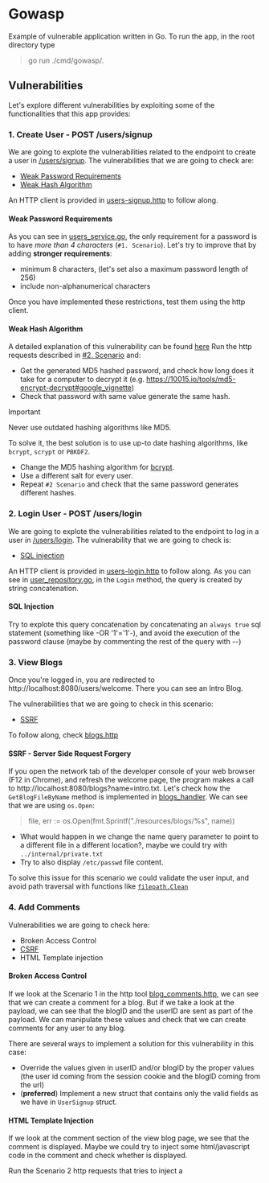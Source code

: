 # Gowasp

Example of vulnerable application written in Go.
To run the app, in the root directory type

> go run ./cmd/gowasp/.

## Vulnerabilities

Let's explore different vulnerabilities by exploiting some of the functionalities that this app provides:

### 1. Create User - POST /users/signup

We are going to explote the vulnerabilities related to the endpoint to create a user in [/users/signup](http://localhost:8080/users/signup).
The vulnerabilities that we are going to check are:
+ [Weak Password Requirements](https://cwe.mitre.org/data/definitions/521.html)
+ [Weak Hash Algorithm](https://cwe.mitre.org/data/definitions/328.html)

An HTTP client is provided in [users-signup.http](./tools/users-signup.http) to follow along.

#### Weak Password Requirements

As you can see in [users_service.go](./internal/services/user_service.go), the only requirement for a password is to have *more than 4 characters* (`#1. Scenario`).
Let's try to improve that by adding **stronger requirements**:
+ minimum 8 characters, (let's set also a maximum password length of 256)
+ include non-alphanumerical characters

Once you have implemented these restrictions, test them using the http client.

#### Weak Hash Algorithm

A detailed explanation of this vulnerability can be found [here](https://knowledge-base.secureflag.com/vulnerabilities/broken_cryptography/weak_hashing_algorithm_vulnerability.html)
Run the http requests described in [#2. Scenario](./tools/users-signup.http) and: 
+ Get the generated MD5 hashed password, and check how long does it take for a computer to decrypt it (e.g. https://10015.io/tools/md5-encrypt-decrypt#google_vignette) 
+ Check that password with same value generate the same hash.

> [!IMPORTANT]  
> Never use outdated hashing algorithms like MD5.

To solve it, the best solution is to use up-to date hashing algorithms, like `bcrypt`, `scrypt` or `PBKDF2`.
+ Change the MD5 hashing algorithm for [bcrypt](https://pkg.go.dev/golang.org/x/crypto/bcrypt).
+ Use a different salt for every user.
+ Repeat `#2 Scenario` and check that the same password generates different hashes.

### 2. Login User - POST /users/login

We are going to explote the vulnerabilities related to the endpoint to log in a user in [/users/login](http://localhost:8080/users/login).
The vulnerability that we are going to check is:

+ [SQL injection](https://owasp.org/www-community/attacks/SQL_Injection)

An HTTP client is provided in [users-login.http](./tools/users-login.http) to follow along.
As you can see in [user_repository.go](./internal/repositories/user_repository.go), in the `Login` method, the query is created by string concatenation.

#### SQL Injection

Try to explote this query concatenation by concatenating an `always true` sql statement (something like -OR '1'='1'-), and avoid the execution of the password clause (maybe by commenting the rest of the query with --)

### 3. View Blogs

Once you're logged in, you are redirected to http://localhost:8080/users/welcome. There you can see an Intro Blog.

The vulnerabilities that we are going to check in this scenario:

+ [SSRF](https://owasp.org/Top10/A10_2021-Server-Side_Request_Forgery_%28SSRF%29/)

To follow along, check [blogs.http](./tools/blogs.http)

#### SSRF - Server Side Request Forgery

If you open the network tab of the developer console of your web browser (F12 in Chrome), and refresh the welcome page, the program makes a call to http://localhost:8080/blogs?name=intro.txt.
Let's check how the `GetBlogFileByName` method is implemented in [blogs_handler](/internal/handlers/blogs_handler.go).
We can see that we are using `os.Open`:
> file, err := os.Open(fmt.Sprintf("./resources/blogs/%s", name))

+ What would happen in we change the name query parameter to point to a different file in a different location?, maybe we could try with `../internal/private.txt`
+ Try to also display `/etc/passwd` file content.

To solve this issue for this scenario we could validate the user input, and avoid path traversal with functions like [`filepath.Clean`](https://pkg.go.dev/path/filepath#Clean)

### 4. Add Comments

Vulnerabilities we are going to check here:

- Broken Access Control
- [CSRF](https://owasp.org/www-community/attacks/csrf)
- HTML Template injection

#### Broken Access Control

If we look at the Scenario 1 in the http tool [blog_comments.http](/tools/blog_comments.http), we can see that we can create a comment for a blog.
But if we take a look at the payload, we can see that the blogID and the userID are sent as part of the payload. 
We can manipulate these values and check that we can create comments for any user to any blog.

There are several ways to implement a solution for this vulnerability in this case:
+ Override the values given in userID and/or blogID by the proper values (the user id coming from the session cookie and the blogID coming from the url)
+ (**preferred**) Implement a new struct that contains only the valid fields as we have in `UserSignup` struct.

#### HTML Template Injection

If we look at the comment section of the view blog page, we see that the comment is displayed. 
Maybe we could try to inject some html/javascript code in the comment and check whether is displayed.

Run the Scenario 2 http requests that tries to inject a <script> content in your comment.

To solve this remember to always escape/validate user input. 
In this case, Gin provides already a mechanism against this attack, and we needed to avoid it by creating a custom function to avoid escaping the html characters.
You can check [`gowasp.main`](cmd/gowasp/gowasp.go) how I created an `unsafe` function to render html content.

#### CSRF - Cross Site Request Forgery

TODO - add a form to insert a comment with the csrf value also 
We are going to explode the feature of adding comments

## TODO

### NEXT CSRF, html injection

### Excessive logging
...
